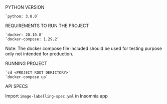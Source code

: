 PYTHON VERSION

    `python: 3.8.0`

REQUIREMENTS TO RUN THE PROJECT

    `docker: 20.10.8`
    `docker-compose: 1.29.2`

Note: The docker compose file included should be used for testing purpose only not intended for production.

RUNNING PROJECT

    `cd <PROJECT ROOT DERICTORY>`
    `docker-compose up`


API SPECS

Import `image-labelling-spec.yml` in Insomnia app